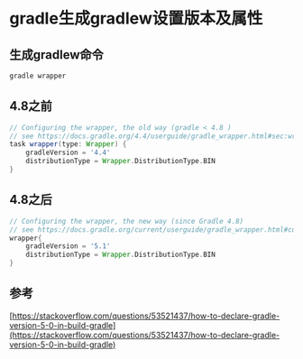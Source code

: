 # gradle生成gradlew设置版本及属性
## 生成gradlew命令
```bash
gradle wrapper
```

## 4.8之前
```groovy
// Configuring the wrapper, the old way (gradle < 4.8 )
// see https://docs.gradle.org/4.4/userguide/gradle_wrapper.html#sec:wrapper_generation
task wrapper(type: Wrapper) {
    gradleVersion = '4.4'
    distributionType = Wrapper.DistributionType.BIN
}
```

## 4.8之后
```groovy
// Configuring the wrapper, the new way (since Gradle 4.8) 
// see https://docs.gradle.org/current/userguide/gradle_wrapper.html#customizing_wrapper
wrapper{
    gradleVersion = '5.1'
    distributionType = Wrapper.DistributionType.BIN
}
```

## 参考
[https://stackoverflow.com/questions/53521437/how-to-declare-gradle-version-5-0-in-build-gradle](https://stackoverflow.com/questions/53521437/how-to-declare-gradle-version-5-0-in-build-gradle)